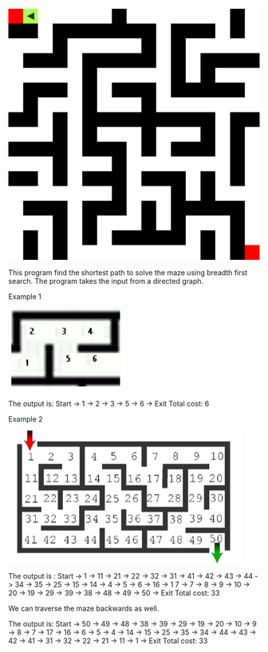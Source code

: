 
![Maze](Images/maze.gif)

This program find the shortest path to solve the maze using breadth first search. The program takes the input from a directed graph.  


Example 1










![Example 1](Images/maze1.jpg)





The output is:
Start -> 1 -> 2 -> 3 -> 5 -> 6 -> Exit
Total cost: 6


Example 2














![Example 2](Images/final.jpg)

The output is :
Start -> 1 -> 11 -> 21 -> 22 -> 32 -> 31 -> 41 -> 42 -> 43 -> 44 -> 34 -> 35 -> 25 -> 15 -> 14 -> 4 -> 5 -> 6 -> 16 -> 1
7 -> 7 -> 8 -> 9 -> 10 -> 20 -> 19 -> 29 -> 39 -> 38 -> 48 -> 49 -> 50 -> Exit
Total cost: 33

We can traverse the maze backwards as well.

The output is:
Start -> 50 -> 49 -> 48 -> 38 -> 39 -> 29 -> 19 -> 20 -> 10 -> 9 -> 8 -> 7 -> 17 -> 16 -> 6 -> 5 -> 4 -> 14 -> 15 -> 25
-> 35 -> 34 -> 44 -> 43 -> 42 -> 41 -> 31 -> 32 -> 22 -> 21 -> 11 -> 1 -> Exit
Total cost: 33

